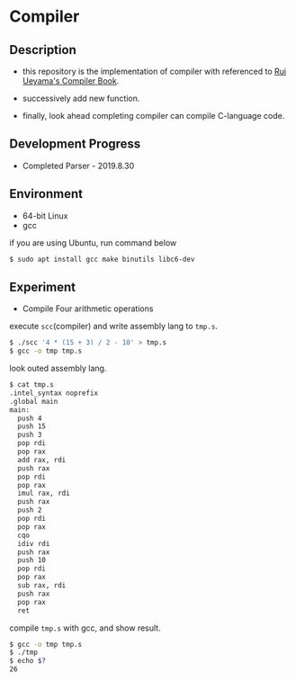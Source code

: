 # Compiler

## Description

- this repository is the implementation of compiler with referenced to [Rui Ueyama's Compiler Book](https://www.sigbus.info/compilerbook).

- successively add new function.

- finally, look ahead completing compiler can compile C-language code.

## Development Progress

- Completed Parser - 2019.8.30

## Environment 

- 64-bit Linux
- gcc

if you are using Ubuntu, run command below

```bash
$ sudo apt install gcc make binutils libc6-dev
```

## Experiment

- Compile Four arithmetic operations

execute `scc`(compiler) and write assembly lang to `tmp.s`.

```bash
$ ./scc '4 * (15 + 3) / 2 - 10' > tmp.s
$ gcc -o tmp tmp.s 
```

look outed assembly lang.

```bash
$ cat tmp.s
.intel_syntax noprefix
.global main
main:
  push 4
  push 15
  push 3
  pop rdi
  pop rax
  add rax, rdi
  push rax
  pop rdi
  pop rax
  imul rax, rdi
  push rax
  push 2
  pop rdi
  pop rax
  cqo
  idiv rdi
  push rax
  push 10
  pop rdi
  pop rax
  sub rax, rdi
  push rax
  pop rax
  ret
```

compile `tmp.s` with gcc, and show result.

```bash
$ gcc -o tmp tmp.s
$ ./tmp
$ echo $?
26
```
